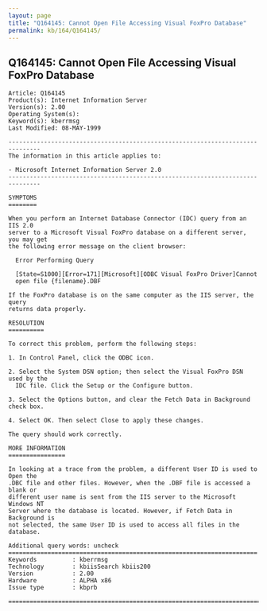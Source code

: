 ```yaml
---
layout: page
title: "Q164145: Cannot Open File Accessing Visual FoxPro Database"
permalink: kb/164/Q164145/
---
```


## Q164145: Cannot Open File Accessing Visual FoxPro Database

	Article: Q164145
	Product(s): Internet Information Server
	Version(s): 2.00
	Operating System(s): 
	Keyword(s): kberrmsg
	Last Modified: 08-MAY-1999
	
	-------------------------------------------------------------------------------
	The information in this article applies to:
	
	- Microsoft Internet Information Server 2.0 
	-------------------------------------------------------------------------------
	
	SYMPTOMS
	========
	
	When you perform an Internet Database Connector (IDC) query from an IIS 2.0
	server to a Microsoft Visual FoxPro database on a different server, you may get
	the following error message on the client browser:
	
	  Error Performing Query
	
	  [State=S1000][Error=171][Microsoft][ODBC Visual FoxPro Driver]Cannot
	  open file {filename}.DBF
	
	If the FoxPro database is on the same computer as the IIS server, the query
	returns data properly.
	
	RESOLUTION
	==========
	
	To correct this problem, perform the following steps:
	
	1. In Control Panel, click the ODBC icon.
	
	2. Select the System DSN option; then select the Visual FoxPro DSN used by the
	  IDC file. Click the Setup or the Configure button.
	
	3. Select the Options button, and clear the Fetch Data in Background check box.
	
	4. Select OK. Then select Close to apply these changes.
	
	The query should work correctly.
	
	MORE INFORMATION
	================
	
	In looking at a trace from the problem, a different User ID is used to Open the
	.DBC file and other files. However, when the .DBF file is accessed a blank or
	different user name is sent from the IIS server to the Microsoft Windows NT
	Server where the database is located. However, if Fetch Data in Background is
	not selected, the same User ID is used to access all files in the database.
	
	Additional query words: uncheck
	======================================================================
	Keywords          : kberrmsg 
	Technology        : kbiisSearch kbiis200
	Version           : 2.00
	Hardware          : ALPHA x86
	Issue type        : kbprb
	
	=============================================================================
	
